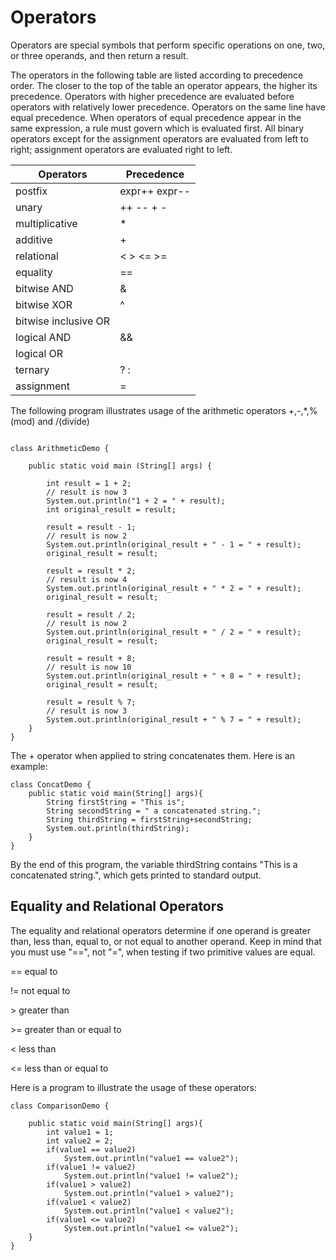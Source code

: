 # Operators

Operators are special symbols that perform specific operations on one, two, or three operands, and then return a result.

The operators in the following table are listed according to precedence order. The closer to the top of the table an operator appears, the higher its precedence. Operators with higher precedence are evaluated before operators with relatively lower precedence. Operators on the same line have equal precedence. When operators of equal precedence appear in the same expression, a rule must govern which is evaluated first. All binary operators except for the assignment operators are evaluated from left to right; assignment operators are evaluated right to left.

| Operators| Precedence|
| -- | -- |
| postfix | expr++ expr-- |
| unary| ++ -- + - |
| multiplicative| * |
| additive| + |
| relational | < > <= >= |
| equality | == |
|bitwise AND | & |
| bitwise XOR | ^ |
| bitwise inclusive OR | |
| logical AND | && |
| logical OR |  |
| ternary | ? :|
| assignment | = |

The following program illustrates usage of the arithmetic operators +,-,\*,%(mod) and /(divide)

```

class ArithmeticDemo {

    public static void main (String[] args) {

        int result = 1 + 2;
        // result is now 3
        System.out.println("1 + 2 = " + result);
        int original_result = result;

        result = result - 1;
        // result is now 2
        System.out.println(original_result + " - 1 = " + result);
        original_result = result;

        result = result * 2;
        // result is now 4
        System.out.println(original_result + " * 2 = " + result);
        original_result = result;

        result = result / 2;
        // result is now 2
        System.out.println(original_result + " / 2 = " + result);
        original_result = result;

        result = result + 8;
        // result is now 10
        System.out.println(original_result + " + 8 = " + result);
        original_result = result;

        result = result % 7;
        // result is now 3
        System.out.println(original_result + " % 7 = " + result);
    }
}
```
The + operator when applied to string concatenates them. Here is an example:

```
class ConcatDemo {
    public static void main(String[] args){
        String firstString = "This is";
        String secondString = " a concatenated string.";
        String thirdString = firstString+secondString;
        System.out.println(thirdString);
    }
}
```

By the end of this program, the variable thirdString contains "This is a concatenated string.", which gets printed to standard output.

## Equality and Relational Operators

The equality and relational operators determine if one operand is greater than, less than, equal to, or not equal to another operand. Keep in mind that you must use "==", not "=", when testing if two primitive values are equal.

==      equal to

!=      not equal to

\>       greater than

\>=      greater than or equal to

<       less than

<=      less than or equal to

Here is a program to illustrate the usage of these operators:
```
class ComparisonDemo {

    public static void main(String[] args){
        int value1 = 1;
        int value2 = 2;
        if(value1 == value2)
            System.out.println("value1 == value2");
        if(value1 != value2)
            System.out.println("value1 != value2");
        if(value1 > value2)
            System.out.println("value1 > value2");
        if(value1 < value2)
            System.out.println("value1 < value2");
        if(value1 <= value2)
            System.out.println("value1 <= value2");
    }
}
```
